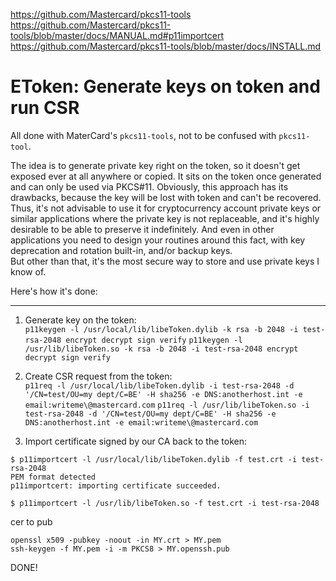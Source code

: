 https://github.com/Mastercard/pkcs11-tools  
https://github.com/Mastercard/pkcs11-tools/blob/master/docs/MANUAL.md#p11importcert  
https://github.com/Mastercard/pkcs11-tools/blob/master/docs/INSTALL.md  

# EToken: Generate keys on token and run CSR 
All done with MaterCard's `pkcs11-tools`, not to be confused with `pkcs11-tool`.

The idea is to generate private key right on the token, so it doesn't get exposed ever at all anywhere or copied. It sits on the token once generated and can only be used via PKCS#11.
Obviously, this approach has its drawbacks, because the key will be lost with token and can't be recovered.  
Thus, it's not advisable to use it for cryptocurrency account private keys or similar applications where the private key is not replaceable, and it's highly desirable to be able to preserve it indefinitely. And even in other applications you need to design your routines around this fact, with key deprecation and rotation built-in, and/or backup keys.  
But other than that, it's the most secure way to store and use private keys I know of.

Here's how it's done:

---
1. Generate key on the token:  
`p11keygen -l /usr/local/lib/libeToken.dylib -k rsa -b 2048 -i test-rsa-2048 encrypt decrypt sign verify`
`p11keygen -l /usr/lib/libeToken.so -k rsa -b 2048 -i test-rsa-2048 encrypt decrypt sign verify`

2. Create CSR request from the token:  
`p11req -l /usr/local/lib/libeToken.dylib -i test-rsa-2048 -d '/CN=test/OU=my dept/C=BE' -H sha256 -e DNS:anotherhost.int -e email:writeme\@mastercard.com`
`p11req -l /usr/lib/libeToken.so -i test-rsa-2048 -d '/CN=test/OU=my dept/C=BE' -H sha256 -e DNS:anotherhost.int -e email:writeme\@mastercard.com`


3. Import certificate signed by our CA back to the token:  
```
$ p11importcert -l /usr/local/lib/libeToken.dylib -f test.crt -i test-rsa-2048
PEM format detected
p11importcert: importing certificate succeeded.
```
```
$ p11importcert -l /usr/lib/libeToken.so -f test.crt -i test-rsa-2048
```
cer to pub
```
openssl x509 -pubkey -noout -in MY.crt > MY.pem
ssh-keygen -f MY.pem -i -m PKCS8 > MY.openssh.pub
```

DONE!